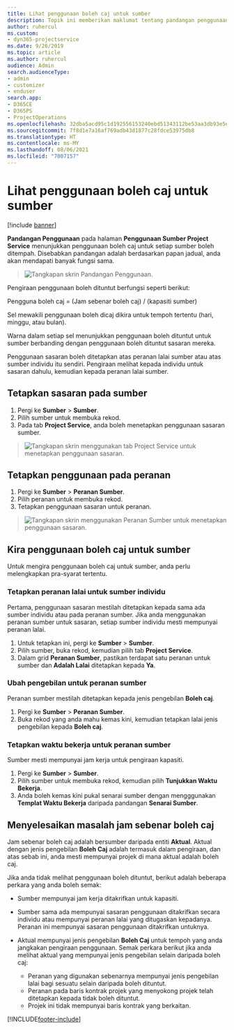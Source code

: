 ```yaml
---
title: Lihat penggunaan boleh caj untuk sumber
description: Topik ini memberikan maklumat tentang pandangan penggunaan sumber.
author: ruhercul
ms.custom:
- dyn365-projectservice
ms.date: 9/26/2019
ms.topic: article
ms.author: ruhercul
audience: Admin
search.audienceType:
- admin
- customizer
- enduser
search.app:
- D365CE
- D365PS
- ProjectOperations
ms.openlocfilehash: 32dba5acd95c1d192556153240ebd51343112be53aa3db93e5e6f127c2d960e9
ms.sourcegitcommit: 7f8d1e7a16af769adb43d1877c28fdce53975db8
ms.translationtype: HT
ms.contentlocale: ms-MY
ms.lasthandoff: 08/06/2021
ms.locfileid: "7007157"
---
```

# <a name="view-chargeable-utilization-for-resources"></a>Lihat penggunaan boleh caj untuk sumber

[!include [banner](../includes/psa-now-project-operations.md)]
 
**Pandangan Penggunaan** pada halaman **Penggunaan Sumber Project Service** menunjukkan penggunaan boleh caj untuk setiap sumber boleh ditempah. Disebabkan pandangan adalah berdasarkan papan jadual, anda akan mendapati banyak fungsi sama.

> ![Tangkapan skrin Pandangan Penggunaan.](media/FAQ-utilization-1.png)
 

Pengiraan penggunaan boleh dituntut berfungsi seperti berikut:

   Pengguna boleh caj = (Jam sebenar boleh caj) / (kapasiti sumber)

Sel mewakili penggunaan boleh dicaj dikira untuk tempoh tertentu (hari, minggu, atau bulan).

Warna dalam setiap sel menunjukkan penggunaan boleh dituntut untuk sumber berbanding dengan penggunaan boleh dituntut sasaran mereka. 

Penggunaan sasaran boleh ditetapkan atas peranan lalai sumber atau atas sumber individu itu sendiri. Pengiraan melihat kepada individu untuk sasaran dahulu, kemudian kepada peranan lalai sumber.

## <a name="set-target-on-a-resource"></a>Tetapkan sasaran pada sumber

1. Pergi ke **Sumber** \> **Sumber**. 
2. Pilih sumber untuk membuka rekod. 
3. Pada tab **Project Service**, anda boleh menetapkan penggunaan sasaran sumber.

> ![Tangkapan skrin menggunakan tab Project Service untuk menetapkan penggunaan sasaran.](media/FAQ-utilization-2.png)
 
## <a name="set-target-utilization-on-a-role"></a>Tetapkan penggunaan pada peranan

1. Pergi ke **Sumber** \> **Peranan Sumber**. 
2. Pilih peranan untuk membuka rekod. 
3. Tetapkan penggunaan sasaran untuk peranan.

> ![Tangkapan skrin menggunakan Peranan Sumber untuk menetapkan penggunaan sasaran.](media/FAQ-utilization-3.png)
 
## <a name="calculate-chargeable-utilization-for-a-resource"></a>Kira penggunaan boleh caj untuk sumber

Untuk mengira penggunaan boleh caj untuk sumber, anda perlu melengkapkan pra-syarat tertentu. 

### <a name="set-default-role-for-individual-resource"></a>Tetapkan peranan lalai untuk sumber individu

Pertama, penggunaan sasaran mestilah ditetapkan kepada sama ada sumber individu atau pada peranan sumber. Jika anda menggunakan peranan sumber untuk sasaran, setiap sumber individu mesti mempunyai peranan lalai. 

1. Untuk tetapkan ini, pergi ke **Sumber** \> **Sumber**. 
2. Pilih sumber, buka rekod, kemudian pilih tab **Project Service**. 
3. Dalam grid **Peranan Sumber**, pastikan terdapat satu peranan untuk sumber dan **Adalah Lalai** ditetapkan kepada **Ya**.
 
### <a name="change-billing-type-for-resource-role"></a>Ubah pengebilan untuk peranan sumber

Peranan sumber mestilah ditetapkan kepada jenis pengebilan **Boleh caj**. 

1. Pergi ke **Sumber** \> **Peranan Sumber**. 
2. Buka rekod yang anda mahu kemas kini, kemudian tetapkan lalai jenis pengebilan kepada **Boleh caj**.

### <a name="set-working-hours-for-resource-role"></a>Tetapkan waktu bekerja untuk peranan sumber
 
Sumber mesti mempunyai jam kerja untuk pengiraan kapasiti. 

1. Pergi ke **Sumber** \> **Sumber**. 
2. Pilih sumber untuk membuka rekod, kemudian pilih **Tunjukkan Waktu Bekerja**. 
3. Anda boleh kemas kini pukal senarai sumber dengan mengggunakan **Templat Waktu Bekerja** daripada pandangan **Senarai Sumber**.

## <a name="troubleshooting-chargeable-actual-hours"></a>Menyelesaikan masalah jam sebenar boleh caj

Jam sebenar boleh caj adalah bersumber daripada entiti **Aktual**. Aktual dengan jenis pengebilan **Boleh Caj** adalah termasuk dalam pengiraan, dan atas sebab ini, anda mesti mempunyai projek di mana aktual adalah boleh caj.

Jika anda tidak melihat penggunaan boleh dituntut, berikut adalah beberapa perkara yang anda boleh semak:

- Sumber mempunyai jam kerja ditakrifkan untuk kapasiti.
- Sumber sama ada mempunyai sasaran penggunaan ditakrifkan secara individu atau mempunyai peranan lalai yang ditugaskan kepadanya. Peranan ini mempunyai sasaran penggunaan ditakrifkan untuknya.
- Aktual mempunyai jenis pengebilan **Boleh Caj** untuk tempoh yang anda jangkakan pengiraan penggunaan. Semak perkara berikut jika anda melihat aktual yang mempunyai jenis pengebilan selain daripada boleh caj:

  - Peranan yang digunakan sebenarnya mempunyai jenis pengebilan lalai bagi sesuatu selain daripada boleh dituntut.
  - Peranan pada baris kontrak projek yang menyokong projek telah ditetapkan kepada tidak boleh dituntut.
  - Projek ini tidak mempunyai baris kontrak yang berkaitan.



[!INCLUDE[footer-include](../includes/footer-banner.md)]